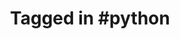 ---
layout: tag-page
title: "Tagged in #python"
description: "relevant projects & blogs"
tag: python
---